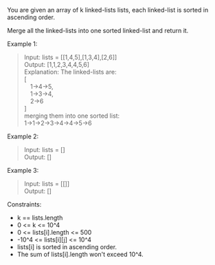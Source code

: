 You are given an array of k linked-lists lists, each linked-list is sorted in ascending order.

Merge all the linked-lists into one sorted linked-list and return it.

Example 1:
>Input: lists = [[1,4,5],[1,3,4],[2,6]]  
Output: [1,1,2,3,4,4,5,6]  
Explanation: The linked-lists are:  
[  
&emsp;1->4->5,  
&emsp;1->3->4,  
&emsp;2->6  
]  
merging them into one sorted list:  
1->1->2->3->4->4->5->6

Example 2:
>Input: lists = []  
Output: []

Example 3:
>Input: lists = [[]]  
Output: []
 
Constraints:
- k == lists.length
- 0 <= k <= 10^4
- 0 <= lists[i].length <= 500
- -10^4 <= lists[i][j] <= 10^4
- lists[i] is sorted in ascending order.
- The sum of lists[i].length won't exceed 10^4.
